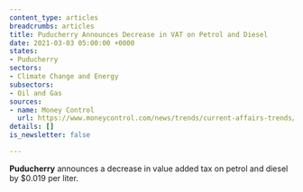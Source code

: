 ```yaml
---
content_type: articles
breadcrumbs: articles
title: Puducherry Announces Decrease in VAT on Petrol and Diesel
date: 2021-03-03 05:00:00 +0000
states:
- Puducherry
sectors:
- Climate Change and Energy
subsectors:
- Oil and Gas
sources:
- name: Money Control
  url: https://www.moneycontrol.com/news/trends/current-affairs-trends/puducherry-lg-announces-2-reduction-in-vat-on-petrol-diesel-6580811.html
details: []
is_newsletter: false

---
```

**Puducherry** announces a decrease in value added tax on petrol and diesel by $0.019 per liter.
